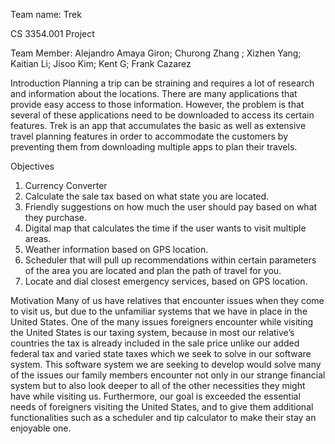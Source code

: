 Team name: Trek

CS 3354.001 Project

Team Member: Alejandro Amaya Giron; Churong Zhang ; Xizhen Yang; Kaitian Li; Jisoo Kim; Kent G; Frank Cazarez

Introduction
Planning a trip can be straining and requires a lot of research and information about the locations. 
There are many applications that provide easy access to those information. 
However, the problem is that several of these applications need to be downloaded to access its certain features. 
Trek is an app that accumulates the basic as well as extensive travel planning features
in order to accommodate the customers by preventing them from downloading multiple apps to plan their travels. 

Objectives
1. Currency Converter
2. Calculate the sale tax based on what state you are located.
3. Friendly suggestions on how much the user should pay based on what they purchase. 
4. Digital map that calculates the time if the user wants to visit multiple areas.
5. Weather information based on GPS location.
6. Scheduler that will pull up recommendations within certain parameters of the area you are located and plan the path of travel for you.  
7. Locate and dial closest emergency services, based on GPS location.

Motivation
Many of us have relatives that encounter issues when they come to visit us,
but due to the unfamiliar systems that we have in place in the United States. 
One of the many issues foreigners encounter while visiting the United States is our taxing system, 
because in most our relative’s countries the tax is already included in the sale price 
unlike our added federal tax and varied state taxes which we seek to solve in our software system. 
This software system we are seeking to develop would solve many of 
the issues our family members encounter not only in our strange financial system 
but to also look deeper to all of the other necessities they might have while visiting us. 
Furthermore, our goal is exceeded the essential needs of foreigners visiting the United States, 
and to give them additional functionalities such as a scheduler and tip calculator to make their stay an enjoyable one. 


